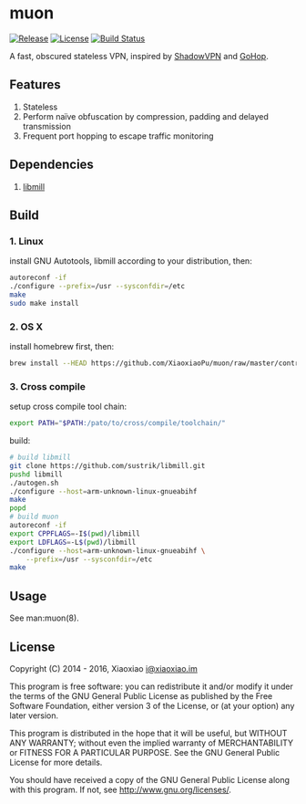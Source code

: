 # muon #

[![Release](https://api.xiaoxiao.im/badge/github/release/XiaoxiaoPu/muon.svg)](https://github.com/XiaoxiaoPu/muon/releases/latest)
[![License](https://api.xiaoxiao.im/badge/badge/license-GPL%203-blue.svg)](https://www.gnu.org/licenses/gpl.html)
[![Build Status](https://ci.xiaoxiao.im/buildStatus/icon?job=muon)](https://ci.xiaoxiao.im/job/muon)

A fast, obscured stateless VPN, inspired by [ShadowVPN](https://github.com/clowwindy/ShadowVPN) and [GoHop](https://github.com/bigeagle/gohop).

## Features ##

1. Stateless
2. Perform naïve obfuscation by compression, padding and delayed transmission
3. Frequent port hopping to escape traffic monitoring


## Dependencies ##

1. [libmill](http://libmill.org/)


## Build ##

### 1. Linux ###

install GNU Autotools, libmill according to your distribution, then:

```bash
autoreconf -if
./configure --prefix=/usr --sysconfdir=/etc
make
sudo make install
```

### 2. OS X ###

install homebrew first, then:

```bash
brew install --HEAD https://github.com/XiaoxiaoPu/muon/raw/master/contrib/homebrew/muon.rb
```

### 3. Cross compile ###

setup cross compile tool chain:

```bash
export PATH="$PATH:/pato/to/cross/compile/toolchain/"
```

build:

```bash
# build libmill
git clone https://github.com/sustrik/libmill.git
pushd libmill
./autogen.sh
./configure --host=arm-unknown-linux-gnueabihf
make
popd
# build muon
autoreconf -if
export CPPFLAGS=-I$(pwd)/libmill
export LDFLAGS=-L$(pwd)/libmill
./configure --host=arm-unknown-linux-gnueabihf \
    --prefix=/usr --sysconfdir=/etc
make
```


## Usage ##

See man:muon(8).


## License ##

Copyright (C) 2014 - 2016, Xiaoxiao <i@xiaoxiao.im>

This program is free software: you can redistribute it and/or modify
it under the terms of the GNU General Public License as published by
the Free Software Foundation, either version 3 of the License, or
(at your option) any later version.

This program is distributed in the hope that it will be useful,
but WITHOUT ANY WARRANTY; without even the implied warranty of
MERCHANTABILITY or FITNESS FOR A PARTICULAR PURPOSE.  See the
GNU General Public License for more details.

You should have received a copy of the GNU General Public License
along with this program. If not, see <http://www.gnu.org/licenses/>.
